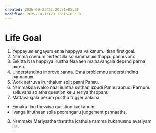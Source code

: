 ```yaml
---
created: 2025-09-23T22:20:51+05:30
modified: 2025-10-12T23:35:16+05:30
---
```


# Life Goal

1. Yeppayum engayum enna happyya vaikanum. Ithan first goal.
2. Namma onenum perfect illa so nammalum thappu pannuvom.
3. Enkitta Naa happyya iruntha Naa aen mathavangala depend panna poren.
4. Understanding improve panna. Enna problemnu understanding pannanum.
5. Work aethuva irunthalum split panni Pannu.
6. Nammakula ivaloo naal iruntha sulthan ippudi Pannu appudi Pannunu solluvana so atha question kelu seriya thappanu.
7. Mattavangala pesum poothu trigger aakuna
* Ennaku Ithu thevaiya question kaekanum.
* ivanga ithuthaan solla pooranganu judgement pannaatha.
8. Nammaku Mariyaatha tharatha idathula namma irukanumnu avasiyam illa.
